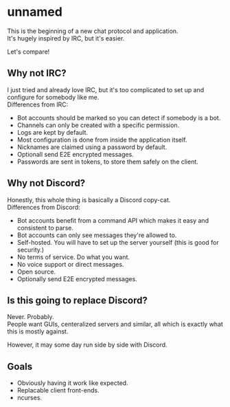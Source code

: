 # unnamed

This is the beginning of a new chat protocol and application.  
It's hugely inspired by IRC, but it's easier.

Let's compare!  

## Why not IRC?

I just tried and already love IRC, but it's too complicated to set up and configure for somebody like me.  
Differences from IRC:

- Bot accounts should be marked so you can detect if somebody is a bot.
- Channels can only be created with a specific permission.
- Logs are kept by default.
- Most configuration is done from inside the application itself.
- Nicknames are claimed using a password by default.
- Optionall send E2E encrypted messages.
- Passwords are sent in tokens, to store them safely on the client.

## Why not Discord?

Honestly, this whole thing is basically a Discord copy-cat.  
Differences from Discord:

- Bot accounts benefit from a command API which makes it easy and consistent to parse.
- Bot accounts can only see messages they're allowed to.
- Self-hosted. You will have to set up the server yourself (this is good for security.)
- No terms of service. Do what you want.
- No voice support or direct messages.
- Open source.
- Optionally send E2E encrypted messages.

## Is this going to replace Discord?

Never. Probably.  
People want GUIs, centeralized servers and similar,
all which is exactly what this is mostly against.

However, it may some day run side by side with Discord.

## Goals

- Obviously having it work like expected.
- Replacable client front-ends.
- ncurses.
